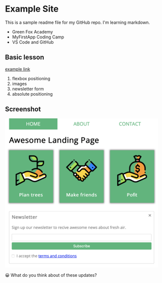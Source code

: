 # Example Site

This is a sample readme file for my GitHub repo. I'm learning markdown.

* Green Fox Academy
* MyFirstApp Coding Camp
* VS Code and GitHub

## Basic lesson
[example link](https://szelpe.github.io)

1. flexbox positioning
2. images
3. newsletter form
4. absolute positioning

## Screenshot
![example image](images/Screenshot2021-08.png)

:grinning: What do you think about of these updates?